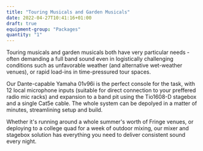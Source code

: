 ```yaml
---
title: "Touring Musicals and Garden Musicals"
date: 2022-04-27T10:41:16+01:00
draft: true
equipment-group: "Packages"
quantity: "1"
---
```


Touring musicals and garden musicals both have very particular needs - often demanding a full band sound even in logistically challenging conditions such as unfavorable weather (and alternative wet-weather venues), or rapid load-ins in time-pressured tour spaces.


Our Dante-capable Yamaha 01v96i is the perfect console for the task, with 12 local microphone inputs (suitable for direct connection to your preffered radio mic racks) and expansion to a band pit using the Tio1608-D stagebox and a single Cat5e cable. The whole system can be depolyed in a matter of minutes, streamlining setup and build.


Whether it's running around a whole summer's worth of Fringe venues, or deploying to a college quad for a week of outdoor mixing, our mixer and stagebox solution has everything you need to deliver consistent sound every night.

